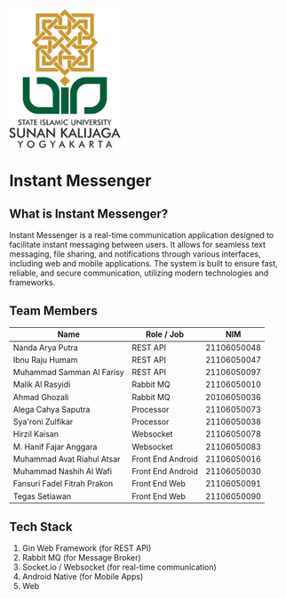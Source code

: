 <img src="https://github.com/Instant-Messenger-UIN-SUKA-Messenger/.github/blob/main/profile/Logo_UIN_Sunan_Kalijaga.png" width="200">

# Instant Messenger

## What is Instant Messenger?

Instant Messenger is a real-time communication application designed to facilitate instant messaging between users. It allows for seamless text messaging, file sharing, and notifications through various interfaces, including web and mobile applications. The system is built to ensure fast, reliable, and secure communication, utilizing modern technologies and frameworks.

## Team Members

| Name                            | Role / Job               | NIM          |
| ------------------------------- | ------------------------ | ------------ |
| Nanda Arya Putra                | REST API                 | 21106050048  |
| Ibnu Raju Humam                 | REST API                 | 21106050047  |
| Muhammad Samman Al Farisy       | REST API                 | 21106050097  |
| Malik Al Rasyidi                | Rabbit MQ                | 21106050010  |
| Ahmad Ghozali                   | Rabbit MQ                | 20106050036  |
| Alega Cahya Saputra             | Processor                | 21106050073  |
| Sya'roni Zulfikar               | Processor                | 21106050038  |
| Hirzil Kaisan                   | Websocket                | 21106050078  |
| M. Hanif Fajar Anggara          | Websocket                | 21106050083  |
| Muhammad Avat Riahul Atsar      | Front End Android        | 21106050016  |
| Muhammad Nashih Al Wafi         | Front End Android        | 21106050030  |
| Fansuri Fadel Fitrah Prakon     | Front End Web            | 21106050091  |
| Tegas Setiawan                  | Front End Web            | 21106050090  |

## Tech Stack

1. Gin Web Framework (for REST API)
2. Rabbit MQ (for Message Broker)
3. Socket.io / Websocket (for real-time communication)
4. Android Native (for Mobile Apps)
5. Web
